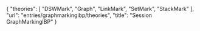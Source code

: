 {
    "theories": [
        "DSWMark",
        "Graph",
        "LinkMark",
        "SetMark",
        "StackMark"
    ],
    "url": "entries/graphmarkingibp/theories",
    "title": "Session GraphMarkingIBP"
}
